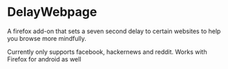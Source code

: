 # DelayWebpage
A firefox add-on that sets a seven second delay to certain websites to help you browse more mindfully.

Currently only supports facebook, hackernews and reddit. Works with Firefox for android as well 
